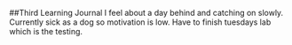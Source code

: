 ##Third Learning Journal
I feel about a day behind and catching on slowly. Currently sick as a dog so motivation is low. Have to finish tuesdays lab which is the testing.
